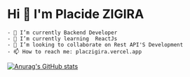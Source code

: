 # Hi 👋 I'm Placide ZIGIRA 
                                                                                




```
- 🔭 I’m currently Backend Developer
- 🌱 I’m currently learning  ReactJs
- 👯 I’m looking to collaborate on Rest API'S Development
- 📫 How to reach me: placzigira.vercel.app
```
[![Anurag's GitHub stats](https://github-readme-stats.vercel.app/api?username=placzigira)](https://github.com/anuraghazra/github-readme-stats)

